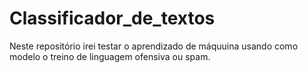 # Classificador_de_textos
Neste repositório irei testar o aprendizado de máquuina usando como modelo o treino de linguagem ofensiva ou spam.
